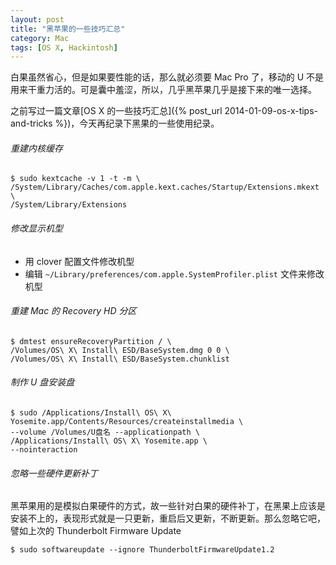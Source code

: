 ```yaml
---
layout: post
title: "黑苹果的一些技巧汇总"
category: Mac
tags: [OS X, Hackintosh]
---
```


白果虽然省心，但是如果要性能的话，那么就必须要 Mac Pro 了，移动的 U 不是用来干重力活的。可是囊中羞涩，所以，几乎黑苹果几乎是接下来的唯一选择。

之前写过一篇文章[OS X 的一些技巧汇总]({% post_url 2014-01-09-os-x-tips-and-tricks %})，今天再纪录下黑果的一些使用纪录。

###### 重建内核缓存

    $ sudo kextcache -v 1 -t -m \
    /System/Library/Caches/com.apple.kext.caches/Startup/Extensions.mkext \
    /System/Library/Extensions

<!-- more -->
###### 修改显示机型

- 用 clover 配置文件修改机型
- 编辑 `~/Library/preferences/com.apple.SystemProfiler.plist` 文件来修改机型

###### 重建 Mac 的 Recovery HD 分区

    $ dmtest ensureRecoveryPartition / \
    /Volumes/OS\ X\ Install\ ESD/BaseSystem.dmg 0 0 \
    /Volumes/OS\ X\ Install\ ESD/BaseSystem.chunklist

###### 制作 U 盘安装盘

    $ sudo /Applications/Install\ OS\ X\ Yosemite.app/Contents/Resources/createinstallmedia \
    --volume /Volumes/U盘名 --applicationpath \
    /Applications/Install\ OS\ X\ Yosemite.app \
    --nointeraction

###### 忽略一些硬件更新补丁

黑苹果用的是模拟白果硬件的方式，故一些针对白果的硬件补丁，在黑果上应该是安装不上的，表现形式就是一只更新，重启后又更新，不断更新。那么忽略它吧，譬如上次的 Thunderbolt Firmware Update

    $ sudo softwareupdate --ignore ThunderboltFirmwareUpdate1.2
